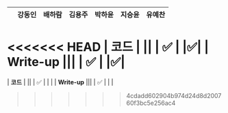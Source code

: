 |              | 강동인 | 배하람 | 김용주 | 박하윤 | 지승윤 | 유예찬 |
| ------------ | ------ | ------ | ------ | ------ | ------ | ------------ |
<<<<<<< HEAD
| **코드**     |   ||  | :white_check_mark:       |        |:white_check_mark:|
| **Write-up** |||  | :white_check_mark:       |        |:white_check_mark:|
=======
| **코드**     |   ||  | :white_check_mark:       |        |  |
| **Write-up** |||  | :white_check_mark:       |        |  |
>>>>>>> 4cdadd602904b974d24d8d200760f3bc5e256ac4
